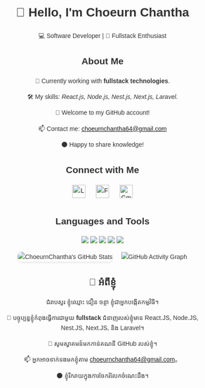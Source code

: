 <div align="center" style="font-family: Arial, sans-serif; max-width: 800px; margin: 0 auto; padding: 20px; line-height: 1.6; color: #333;">

  <!-- Title Section -->
  <h1>👋 Hello, I'm Choeurn Chantha</h1>
  <p>💻 Software Developer | 🌟 Fullstack Enthusiast</p>

  <!-- About Me -->
  <h2>About Me</h2>
  <p>👀 Currently working with <strong>fullstack technologies</strong>.</p>
  <p>🛠️ My skills: <em>React.js, Node.js, Nest.js, Next.js, Laravel</em>.</p>
  <p>💞 Welcome to my GitHub account!</p>
  <p>📫 Contact me: <a href="mailto:choeurnchantha64@gmail.com">choeurnchantha64@gmail.com</a></p>
  <p>🌑 Happy to share knowledge!</p>

  <!-- Connect Section -->
  <h2>Connect with Me</h2>
  <p>
    <a href="https://www.linkedin.com/in/choeurn-chantha-28992225b/"><img src="https://img.icons8.com/ios-filled/50/000000/linkedin.png" alt="LinkedIn" style="width: 30px; margin: 0 10px;"></a>
    <a href="https://www.facebook.com/profile.php?id=100042328303651&mibextid=ZbWKwL"><img src="https://img.icons8.com/ios-filled/50/000000/facebook-new.png" alt="Facebook" style="width: 30px; margin: 0 10px;"></a>
    <a href="choeurnchantha64@gmail.com"><img src="https://img.icons8.com/ios-filled/50/000000/gmail.png" alt="Gmail" style="width: 30px; margin: 0 10px;"></a>
  </p>

  <!-- Languages and Tools -->
  <h2>Languages and Tools</h2>
  <p>
    <img src="https://img.shields.io/badge/-React-61DAFB?style=for-the-badge&logo=react&logoColor=white">
    <img src="https://img.shields.io/badge/-Node.js-339933?style=for-the-badge&logo=node.js&logoColor=white">
    <img src="https://img.shields.io/badge/-Next.js-000000?style=for-the-badge&logo=next.js&logoColor=white">
    <img src="https://img.shields.io/badge/-Laravel-FF2D20?style=for-the-badge&logo=laravel&logoColor=white">
    <img src="https://img.shields.io/badge/-Nest.js-E0234E?style=for-the-badge&logo=nestjs&logoColor=white">
  </p>

  <!-- GitHub Stats -->
  <div align="center" style="display: flex; justify-content: center; align-items: center; gap: 20px;">
    <img src="https://github-readme-stats.vercel.app/api?username=Chantha2121&show_icons=true&theme=gruvbox&count_private=true" alt="ChoeurnChantha's GitHub Stats" style="max-width: 400px; border-radius: 8px; box-shadow: 0 2px 5px rgba(0, 0, 0, 0.1);"/>
    <img src="https://github-readme-activity-graph.vercel.app/graph?username=Chantha2121&theme=xcode&hide_border=true" alt="GitHub Activity Graph" />
  </div>

  <!-- Cambodian Language Section -->
  <h2>👋 អំពីខ្ញុំ</h2>
  <p>ជំរាបសួរ ខ្ញុំឈ្មោះ ជឿន ចន្ថា ខ្ញុំជាអ្នកបង្កើតកម្មវិធី។</p>
  <p>👀 បច្ចុប្បន្នខ្ញុំកំពុងធ្វើការជាមួយ <strong>fullstack</strong> ជំនាញរបស់ខ្ញុំមាន React.JS, Node.JS, Nest.JS, Next.JS, និង Laravel។</p>
  <p>💞️ សូមស្វាគមន៍មកកាន់គណនី GitHub របស់ខ្ញុំ។</p>
  <p>📫 អ្នកអាចទាក់ទងមកខ្ញុំតាម <a href="mailto:choeurnchantha64@gmail.com">choeurnchantha64@gmail.com</a>。</p>
  <p>🌑 ខ្ញុំរីករាយក្នុងការចែករំលែកចំណេះដឹង។</p>
</div>
